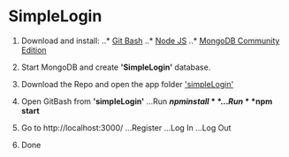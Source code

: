 # SimpleLogin

1. Download and install:
..* [Git Bash](https://git-scm.com/downloads)
..* [Node JS](https://nodejs.org/en/)
..* [MongoDB Community Edition](https://www.mongodb.com/download-center#community)

2. Start MongoDB and create **'SimpleLogin'** database.
 
3. Download the Repo and open the app folder ['simpleLogin'](https://github.com/2229639d/SimpleLogin/tree/master/simpleLogin)
 
4. Open GitBash from **'simpleLogin'**
...Run **$npm install**
...Run **$npm start**
  
5. Go to http://localhost:3000/
...Register
...Log In
...Log Out

6. Done
 
 